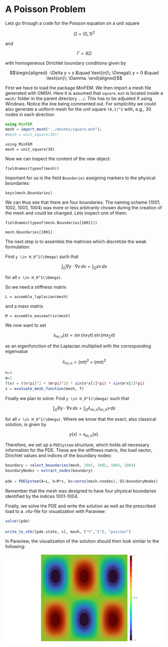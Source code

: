 # A Poisson Problem

Lets go through a code for the Poisson equation on a unit square

```math
\Omega = (0,1)^2
```
and
```math
\Gamma = \partial \Omega
```
with homogeneous Dirichlet boundary conditions given by

```math
\begin{aligned}
-\Delta y = s &\quad \text{in}\; \Omega\\
y = 0 &\quad \text{on}\; \Gamma.
\end{aligned}
```

First we have to load the package MinFEM. We then import a mesh file generated with GMSH.
Here it is assumed that `square.msh` is located inside a `mesh/` folder in
the parent directory `../`.
This has to be adjusted if using Windows. 
Notice the line being commented out.
For simplicitity we could also generate a uniform mesh for the unit square ``(0,1)^2``
with, e.g., 30 nodes in each direction:

```julia
using MinFEM
mesh = import_mesh("../meshes/square.msh");
#mesh = unit_square(30);
```

```@setup poisson
using MinFEM
mesh = unit_square(30)
```

Now we can inspect the content of the new object:

```@example poisson
fieldnames(typeof(mesh))
```

Important for us is the field `Boundaries` assigning markers to the physical boundaries:

```@example poisson
keys(mesh.Boundaries)
```

We can thus see that there are four boundaries. The naming scheme (1001, 1002, 1003, 1004)
was more or less arbitrarily chosen during the creation of the mesh and could be changed.
Lets inspect one of them:

```@example poisson
fieldnames(typeof(mesh.Boundaries[1001]))
```

```@example poisson
mesh.Boundaries[1001]
```

The next step is to assemble the matrices which discretize the weak formulation:

Find ``y \in H_0^1(\Omega)`` such that

```math
\int_\Omega \nabla y \cdot \nabla v\, dx = \int_\Omega s v\, dx
```

for all ``v \in H_0^1(\Omega)``.

So we need a stiffness matrix

```@example poisson
L = assemble_laplacian(mesh)
```

and a mass matrix

```@example poisson
M = assemble_massmatrix(mesh)
```

We now want to set

```math
s_{m,n}(x) = \sin(n x_1 \pi)\,\sin(m x_2 \pi)
```

as an eigenfunction of the Laplacian multiplied with the corresponding eigenvalue

```math
\lambda_{m,n} = (n\pi)^2 + (m\pi)^2
```

```julia
n=3
m=2
f(x) = ((n*pi)^2 + (m*pi)^2) * sin(n*x[1]*pi) * sin(m*x[2]*pi)
s = evaluate_mesh_function(mesh, f)
```

Finally we plan to solve: Find ``y \in H_0^1(\Omega)`` such that

```math
\int_\Omega \nabla y \cdot \nabla v\, dx = \int_\Omega \lambda_{m,n} s_{m,n} v\, dx
```

for all ``v \in H_0^1(\Omega)``. Where we know that the exact, also classical solution,
is given by

```math
y(x) = s_{m,n}(x).
```

Therefore, we set up a `PDESystem` structure, which holds all necessary information
for the PDE.
These are the stiffness matrix, the load vector, Dirichlet values and
indices of the boundary nodes:

```julia
boundary = select_boundaries(mesh, 1001, 1002, 1003, 1004)
boundaryNodes = extract_nodes(boundary)

pde = PDESystem(A=L, b=M*s, bc=zeros(mesh.nnodes), DI=boundaryNodes)
```

Remember that the mesh was designed to have four physical boundaries identified
by the indices 1001-1004.

Finally, we solve the PDE and write the solution as well as the prescribed load
to a *.vtu*-file for visualization with Paraview:

```julia
solve!(pde)

write_to_vtk([pde.state, s], mesh, ["Y","S"], "poisson")
```

In Paraview, the visualization of the solution should then look similar to the following:

![Result](../assets/examples/result_poisson.png)
